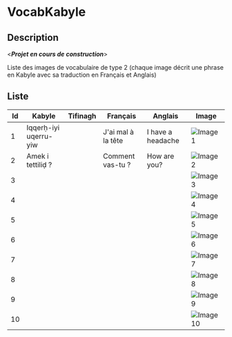 # VocabKabyle
## Description

<*__Projet en cours de construction__*>

Liste des images de vocabulaire de type 2 (chaque image décrit une phrase en Kabyle avec sa traduction en Français et Anglais)

## Liste

| Id | Kabyle                | Tifinagh | Français           | Anglais           | Image             |
|----|-----------------------|----------|--------------------|-------------------|-------------------|
| 1  | Iqqerḥ-iyi uqerru-yiw |          | J'ai mal à la tête | I have a headache | ![Image1][Img1]   |
| 2  | Amek i tettiliḍ ?     |          | Comment vas-tu ?   | How are you?      | ![Image2][Img2]   |
| 3  |                       |          |                    |                   | ![Image3][Img3]   |
| 4  |                       |          |                    |                   | ![Image4][Img4]   |
| 5  |                       |          |                    |                   | ![Image5][Img5]   |
| 6  |                       |          |                    |                   | ![Image6][Img6]   |
| 7  |                       |          |                    |                   | ![Image7][Img7]   |
| 8  |                       |          |                    |                   | ![Image8][Img8]   |
| 9  |                       |          |                    |                   | ![Image9][Img9]   |
| 10 |                       |          |                    |                   | ![Image10][Img10] |
















[Img1]:https://raw.githubusercontent.com/VocabKabyle/VocabKabyle/master/Type_2/images/1.png
[Img2]:https://raw.githubusercontent.com/VocabKabyle/VocabKabyle/master/Type_2/images/2.png
[Img3]:https://raw.githubusercontent.com/VocabKabyle/VocabKabyle/master/Type_2/images/3.png
[Img4]:https://raw.githubusercontent.com/VocabKabyle/VocabKabyle/master/Type_2/images/4.png
[Img5]:https://raw.githubusercontent.com/VocabKabyle/VocabKabyle/master/Type_2/images/5.png
[Img6]:https://raw.githubusercontent.com/VocabKabyle/VocabKabyle/master/Type_2/images/6.png
[Img7]:https://raw.githubusercontent.com/VocabKabyle/VocabKabyle/master/Type_2/images/7.png
[Img8]:https://raw.githubusercontent.com/VocabKabyle/VocabKabyle/master/Type_2/images/8.png
[Img9]:https://raw.githubusercontent.com/VocabKabyle/VocabKabyle/master/Type_2/images/9.png
[Img10]:https://raw.githubusercontent.com/VocabKabyle/VocabKabyle/master/Type_2/images/10.png
